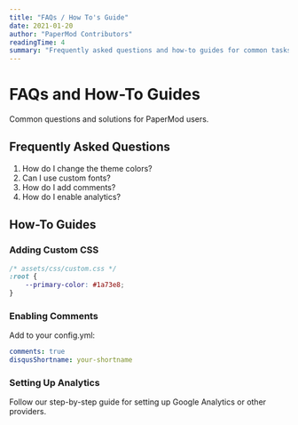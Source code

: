 ```yaml
---
title: "FAQs / How To's Guide"
date: 2021-01-20
author: "PaperMod Contributors"
readingTime: 4
summary: "Frequently asked questions and how-to guides for common tasks"
---
```


# FAQs and How-To Guides

Common questions and solutions for PaperMod users.

## Frequently Asked Questions

1. How do I change the theme colors?
2. Can I use custom fonts?
3. How do I add comments?
4. How do I enable analytics?

## How-To Guides

### Adding Custom CSS

```css
/* assets/css/custom.css */
:root {
    --primary-color: #1a73e8;
}
```

### Enabling Comments

Add to your config.yml:
```yaml
comments: true
disqusShortname: your-shortname
```

### Setting Up Analytics

Follow our step-by-step guide for setting up Google Analytics or other providers. 